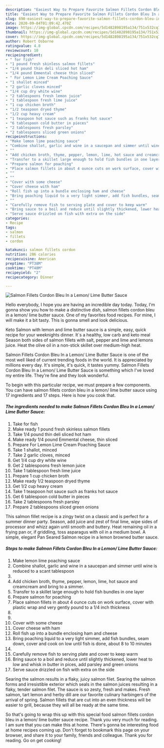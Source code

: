 ```yaml
---
description: "Easiest Way to Prepare Favorite Salmon Fillets Cordon Bleu In a Lemon/ Lime Butter Sauce"
title: "Easiest Way to Prepare Favorite Salmon Fillets Cordon Bleu In a Lemon/ Lime Butter Sauce"
slug: 690-easiest-way-to-prepare-favorite-salmon-fillets-cordon-bleu-in-a-lemon-lime-butter-sauce
date: 2020-09-04T01:09:42.470Z
image: https://img-global.cpcdn.com/recipes/5d1482898195a134/751x532cq70/salmon-fillets-cordon-bleu-in-a-lemon-lime-butter-sauce-recipe-main-photo.jpg
thumbnail: https://img-global.cpcdn.com/recipes/5d1482898195a134/751x532cq70/salmon-fillets-cordon-bleu-in-a-lemon-lime-butter-sauce-recipe-main-photo.jpg
cover: https://img-global.cpcdn.com/recipes/5d1482898195a134/751x532cq70/salmon-fillets-cordon-bleu-in-a-lemon-lime-butter-sauce-recipe-main-photo.jpg
author: Robert Osborne
ratingvalue: 4.8
reviewcount: 10
recipeingredient:
- " for fish"
- "1 pound fresh skinless salmon fillets"
- "1/4 pound thin deli sliced hot ham"
- "1/4 pound Emmental cheese thin sliced"
- " For Lemon Lime Cream Poaching Sauce"
- "1 shallot minced"
- "2 garlic cloves minced"
- "1/4 cup dry white wine"
- "2 tablespoons fresh lemon juice"
- "1 tablespoon fresh lime juice"
- "1 cup chicken broth"
- "1/2 teaspoon dryed thyme"
- "1/2 cup heavy cream"
- "1 teaspoon hot sauce such as franks hot sauce"
- "6 tablespoon cold butter in pieces"
- "2 tablespoons fresh parsley"
- "2 tablespoons sliced green onions"
recipeinstructions:
- "Make lemon lime poaching sauce"
- "Combine shallot, garlic and wine in a saucepan and simmer until wine is reduced to a scant tablespoon"
- ""
- "Add chicken broth, thyme, pepper, lemon, lime, hot sauce and creamcream and bring to a simmer."
- "Transfer to a skillet large enough to hold fish bundles in one layer"
- "Prepare salmon for poaching"
- "Place salmon fillets in about 4 ounce cuts on work surface, cover with plastic wrap and very gently pound to a 1/4 inch thickness"
- ""
- ""
- "Cover with some cheese"
- "Cover cheese with ham"
- "Roll fish up into a bundle enclosing ham and cheese"
- "Bring poaching liquid to a very light simmer, add fish bundles, seam down, cover and cook on low until fish is done, about 8 to 10 minutes"
- ""
- "Carefully remove fish to serving plate and cover to keep warm"
- "Bring sauce to a boil and reduce until slightly thickened, lower heat to low and whisk in butter in pices, add parsley and green onions"
- "Serve sauce drizzled on fish with extra on the side"
categories:
- Recipe
tags:
- salmon
- fillets
- cordon

katakunci: salmon fillets cordon 
nutrition: 286 calories
recipecuisine: American
preptime: "PT38M"
cooktime: "PT48M"
recipeyield: "2"
recipecategory: Dinner

---
```



![Salmon Fillets Cordon Bleu In a Lemon/ Lime Butter Sauce](https://img-global.cpcdn.com/recipes/5d1482898195a134/751x532cq70/salmon-fillets-cordon-bleu-in-a-lemon-lime-butter-sauce-recipe-main-photo.jpg)

Hello everybody, I hope you are having an incredible day today. Today, I'm gonna show you how to make a distinctive dish, salmon fillets cordon bleu in a lemon/ lime butter sauce. One of my favorites food recipes. For mine, I will make it a bit tasty. This is gonna smell and look delicious.

Keto Salmon with lemon and lime butter sauce is a simple, easy, quick recipe for your weeknights dinner. It´s a healthy, low carb and keto meal Season both sides of salmon fillets with salt, pepper and lime and lemons juice. Heat the olive oil in a non-stick skillet over medium-high heat.

Salmon Fillets Cordon Bleu In a Lemon/ Lime Butter Sauce is one of the most well liked of current trending foods in the world. It is appreciated by millions every day. It's simple, it's quick, it tastes yummy. Salmon Fillets Cordon Bleu In a Lemon/ Lime Butter Sauce is something which I've loved my entire life. They're fine and they look wonderful.


To begin with this particular recipe, we must prepare a few components. You can have salmon fillets cordon bleu in a lemon/ lime butter sauce using 17 ingredients and 17 steps. Here is how you cook that.

<!--inarticleads1-->

##### The ingredients needed to make Salmon Fillets Cordon Bleu In a Lemon/ Lime Butter Sauce:

1. Take  for fish
1. Make ready 1 pound fresh skinless salmon fillets
1. Take 1/4 pound thin deli sliced hot ham
1. Make ready 1/4 pound Emmental cheese, thin sliced
1. Prepare  For Lemon Lime Cream Poaching Sauce
1. Take 1 shallot, minced
1. Take 2 garlic cloves, minced
1. Get 1/4 cup dry white wine
1. Get 2 tablespoons fresh lemon juice
1. Take 1 tablespoon fresh lime juice
1. Prepare 1 cup chicken broth
1. Make ready 1/2 teaspoon dryed thyme
1. Get 1/2 cup heavy cream
1. Take 1 teaspoon hot sauce such as franks hot sauce
1. Get 6 tablespoon cold butter in pieces
1. Take 2 tablespoons fresh parsley
1. Prepare 2 tablespoons sliced green onions


This salmon fillet recipe is a zingy twist on a classic and is perfect for a summer dinner party. Season, add juice and zest of final lime, wipe sides of processor and whizz again until smooth and buttery. Heat remaining oil in a frying pan or, if griddling, toss asparagus with oil in a medium bowl. A simple, elegant Pan Seared Salmon recipe in a lemon browned butter sauce. 

<!--inarticleads2-->

##### Steps to make Salmon Fillets Cordon Bleu In a Lemon/ Lime Butter Sauce:

1. Make lemon lime poaching sauce
1. Combine shallot, garlic and wine in a saucepan and simmer until wine is reduced to a scant tablespoon
1. 
1. Add chicken broth, thyme, pepper, lemon, lime, hot sauce and creamcream and bring to a simmer.
1. Transfer to a skillet large enough to hold fish bundles in one layer
1. Prepare salmon for poaching
1. Place salmon fillets in about 4 ounce cuts on work surface, cover with plastic wrap and very gently pound to a 1/4 inch thickness
1. 
1. 
1. Cover with some cheese
1. Cover cheese with ham
1. Roll fish up into a bundle enclosing ham and cheese
1. Bring poaching liquid to a very light simmer, add fish bundles, seam down, cover and cook on low until fish is done, about 8 to 10 minutes
1. 
1. Carefully remove fish to serving plate and cover to keep warm
1. Bring sauce to a boil and reduce until slightly thickened, lower heat to low and whisk in butter in pices, add parsley and green onions
1. Serve sauce drizzled on fish with extra on the side


Searing the salmon results in a flaky, juicy salmon filet. Searing the salmon forms and irresistible exterior which seals in the salmon juices resulting in a flaky, tender salmon filet. The sauce is so zesty, fresh and makes. Fresh salmon, tart lemon and herby dill are our favorite culinary harbingers of the arrival of spring. Salmon fillets that are cut into an even thickness will be easier to grill, because they will all be ready at the same time. 

So that's going to wrap this up with this special food salmon fillets cordon bleu in a lemon/ lime butter sauce recipe. Thank you very much for reading. I am sure that you can make this at home. There's gonna be interesting food at home recipes coming up. Don't forget to bookmark this page on your browser, and share it to your family, friends and colleague. Thank you for reading. Go on get cooking!
